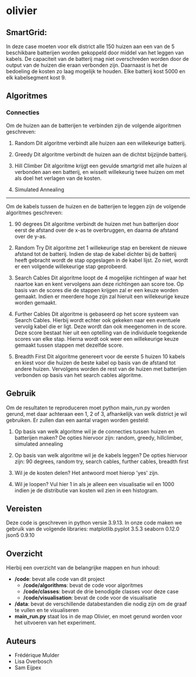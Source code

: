 # olivier

## SmartGrid:

In deze case moeten voor elk district alle 150 huizen aan een van de 5 beschikbare batterijen worden gekoppeld door middel van het leggen van kabels. De capaciteit van de batterij mag niet overschreden worden door de output van de huizen die eraan verbonden zijn. Daarnaast is het de bedoeling de kosten zo laag mogelijk te houden. Elke batterij kost 5000 en elk kabelsegment kost 9.

## Algoritmes
### Connecties
Om de huizen aan de batterijen te verbinden zijn de volgende algoritmen geschreven:
1. Random
Dit algoritme verbindt alle huizen aan een willekeurige batterij.

2. Greedy
Dit algoritme verbindt de huizen aan de dichtst bijzijnde batterij.

3. Hill Climber
Dit algoritme krijgt een gevulde smartgrid met alle huizen al verbonden aan een batterij, en wisselt willekeurig twee huizen om met als doel het verlagen van de kosten.

4. Simulated Annealing
---

Om de kabels tussen de huizen en de batterijen te leggen zijn de volgende algoritmes geschreven:
1. 90 degrees
Dit algoritme verbindt de huizen met hun batterijen door eerst de afstand over de x-as te overbruggen, en daarna de afstand over de y-as.

2. Random Try
Dit algoritme zet 1 willekeurige stap en berekent de nieuwe afstand tot de batterij. Indien de stap de kabel dichter bij de batterij heeft gebracht wordt de stap opgeslagen in de kabel lijst. Zo niet, wordt er een volgende willekeurige stap geprobeerd.

3. Search Cables
Dit algoritme loopt de 4 mogelijke richtingen af waar het naartoe kan en kent vervolgens aan deze richtingen aan score toe. Op basis van de scores die de stappen krijgen zal er een keuze worden gemaakt. Indien er meerdere hoge zijn zal hieruit een willekeurige keuze worden gemaakt.  

4. Further Cables
Dit algoritme is gebaseerd op het score systeem van Search Cables. Hierbij wordt echter ook gekeken naar een eventuele vervolg kabel die er ligt. Deze wordt dan ook meegenomen in de score. Deze score bestaat hier uit een optelling van de individuele toegekende scores van elke stap. Hierna wordt ook weer een willekeurige keuze gemaakt tussen stappen met dezelfde score.

5. Breadth First
Dit algoritme genereert voor de eerste 5 huizen 10 kabels en kiest voor die huizen de beste kabel op basis van de afstand tot andere huizen. Vervolgens worden de rest van de huizen met batterijen verbonden op basis van het search cables algoritme.



## Gebruik
Om de resultaten te reproduceren moet python main_run.py worden gerund, met daar achteraan een 1, 2 of 3, afhankelijk van welk district je wil gebruiken.
Er zullen dan een aantal vragen worden gesteld:
1. Op basis van welk algoritme wil je de connecties tussen huizen en batterijen maken?
De opties hiervoor zijn: random, greedy, hillclimber, simulated annealing

2. Op basis van welk algoritme wil je de kabels leggen?
De opties hiervoor zijn: 90 degrees, random try, search cables,  further cables, breadth first

3. Wil je de kosten delen?
Het antwoord moet hierop 'yes' zijn.

4. Wil je loopen?
Vul hier 1 in als je alleen een visualisatie wil en 1000 indien je de distributie van kosten wil zien in een histogram.

## Vereisten
Deze code is geschreven in python versie 3.9.13. In onze code maken we gebruik van de volgende libraries:
matplotlib.pyplot 3.5.3
seaborn 0.12.0
json5 0.9.10

## Overzicht
Hierbij een overzicht van de belangrijke mappen en hun inhoud:

- **/code**: bevat alle code van dit project
  - **/code/algorithms**: bevat de code voor algoritmes
  - **/code/classes**: bevat de drie benodigde classes voor deze case
  - **/code/visualisation**: bevat de code voor de visualisatie
- **/data**: bevat de verschillende databestanden die nodig zijn om de graaf te vullen en te visualiseren
- **main_run.py** staat los in de map Olivier, en moet gerund worden voor het uitvoeren van het experiment.

## Auteurs
- Frédérique Mulder
- Lisa Overbosch
- Sam Eijpex
